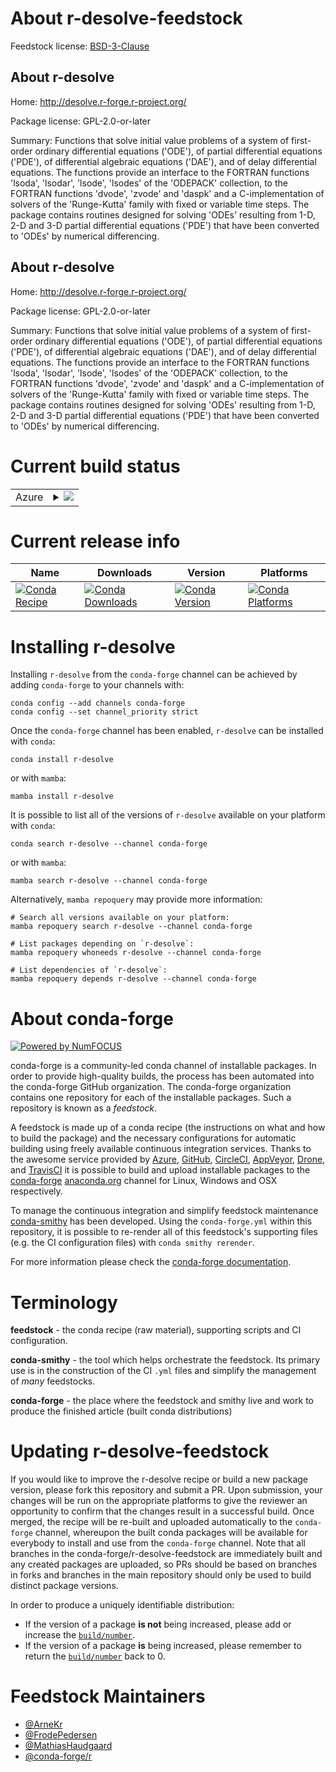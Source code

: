 About r-desolve-feedstock
=========================

Feedstock license: [BSD-3-Clause](https://github.com/conda-forge/r-desolve-feedstock/blob/main/LICENSE.txt)


About r-desolve
---------------

Home: http://desolve.r-forge.r-project.org/

Package license: GPL-2.0-or-later

Summary: Functions that solve initial value problems of a system of first-order ordinary differential equations ('ODE'), of partial differential equations ('PDE'), of differential algebraic equations ('DAE'), and of delay differential equations.  The functions provide an interface to the FORTRAN functions 'lsoda', 'lsodar', 'lsode', 'lsodes' of the 'ODEPACK' collection, to the FORTRAN functions 'dvode', 'zvode' and 'daspk' and a C-implementation of solvers of the 'Runge-Kutta' family with fixed or variable time steps.  The package contains routines designed for solving 'ODEs' resulting from 1-D, 2-D and 3-D partial differential equations ('PDE') that have been converted to 'ODEs' by numerical differencing.

About r-desolve
---------------

Home: http://desolve.r-forge.r-project.org/

Package license: GPL-2.0-or-later

Summary: Functions that solve initial value problems of a system of first-order ordinary differential equations ('ODE'), of partial differential equations ('PDE'), of differential algebraic equations ('DAE'), and of delay differential equations.  The functions provide an interface to the FORTRAN functions 'lsoda', 'lsodar', 'lsode', 'lsodes' of the 'ODEPACK' collection, to the FORTRAN functions 'dvode', 'zvode' and 'daspk' and a C-implementation of solvers of the 'Runge-Kutta' family with fixed or variable time steps.  The package contains routines designed for solving 'ODEs' resulting from 1-D, 2-D and 3-D partial differential equations ('PDE') that have been converted to 'ODEs' by numerical differencing.

Current build status
====================


<table>
    
  <tr>
    <td>Azure</td>
    <td>
      <details>
        <summary>
          <a href="https://dev.azure.com/conda-forge/feedstock-builds/_build/latest?definitionId=1075&branchName=main">
            <img src="https://dev.azure.com/conda-forge/feedstock-builds/_apis/build/status/r-desolve-feedstock?branchName=main">
          </a>
        </summary>
        <table>
          <thead><tr><th>Variant</th><th>Status</th></tr></thead>
          <tbody><tr>
              <td>linux_64_r_base4.4</td>
              <td>
                <a href="https://dev.azure.com/conda-forge/feedstock-builds/_build/latest?definitionId=1075&branchName=main">
                  <img src="https://dev.azure.com/conda-forge/feedstock-builds/_apis/build/status/r-desolve-feedstock?branchName=main&jobName=linux&configuration=linux%20linux_64_r_base4.4" alt="variant">
                </a>
              </td>
            </tr><tr>
              <td>linux_64_r_base4.5</td>
              <td>
                <a href="https://dev.azure.com/conda-forge/feedstock-builds/_build/latest?definitionId=1075&branchName=main">
                  <img src="https://dev.azure.com/conda-forge/feedstock-builds/_apis/build/status/r-desolve-feedstock?branchName=main&jobName=linux&configuration=linux%20linux_64_r_base4.5" alt="variant">
                </a>
              </td>
            </tr><tr>
              <td>linux_aarch64_r_base4.4</td>
              <td>
                <a href="https://dev.azure.com/conda-forge/feedstock-builds/_build/latest?definitionId=1075&branchName=main">
                  <img src="https://dev.azure.com/conda-forge/feedstock-builds/_apis/build/status/r-desolve-feedstock?branchName=main&jobName=linux&configuration=linux%20linux_aarch64_r_base4.4" alt="variant">
                </a>
              </td>
            </tr><tr>
              <td>linux_aarch64_r_base4.5</td>
              <td>
                <a href="https://dev.azure.com/conda-forge/feedstock-builds/_build/latest?definitionId=1075&branchName=main">
                  <img src="https://dev.azure.com/conda-forge/feedstock-builds/_apis/build/status/r-desolve-feedstock?branchName=main&jobName=linux&configuration=linux%20linux_aarch64_r_base4.5" alt="variant">
                </a>
              </td>
            </tr><tr>
              <td>linux_ppc64le_r_base4.4</td>
              <td>
                <a href="https://dev.azure.com/conda-forge/feedstock-builds/_build/latest?definitionId=1075&branchName=main">
                  <img src="https://dev.azure.com/conda-forge/feedstock-builds/_apis/build/status/r-desolve-feedstock?branchName=main&jobName=linux&configuration=linux%20linux_ppc64le_r_base4.4" alt="variant">
                </a>
              </td>
            </tr><tr>
              <td>linux_ppc64le_r_base4.5</td>
              <td>
                <a href="https://dev.azure.com/conda-forge/feedstock-builds/_build/latest?definitionId=1075&branchName=main">
                  <img src="https://dev.azure.com/conda-forge/feedstock-builds/_apis/build/status/r-desolve-feedstock?branchName=main&jobName=linux&configuration=linux%20linux_ppc64le_r_base4.5" alt="variant">
                </a>
              </td>
            </tr><tr>
              <td>osx_64_r_base4.4</td>
              <td>
                <a href="https://dev.azure.com/conda-forge/feedstock-builds/_build/latest?definitionId=1075&branchName=main">
                  <img src="https://dev.azure.com/conda-forge/feedstock-builds/_apis/build/status/r-desolve-feedstock?branchName=main&jobName=osx&configuration=osx%20osx_64_r_base4.4" alt="variant">
                </a>
              </td>
            </tr><tr>
              <td>osx_64_r_base4.5</td>
              <td>
                <a href="https://dev.azure.com/conda-forge/feedstock-builds/_build/latest?definitionId=1075&branchName=main">
                  <img src="https://dev.azure.com/conda-forge/feedstock-builds/_apis/build/status/r-desolve-feedstock?branchName=main&jobName=osx&configuration=osx%20osx_64_r_base4.5" alt="variant">
                </a>
              </td>
            </tr><tr>
              <td>osx_arm64_r_base4.4</td>
              <td>
                <a href="https://dev.azure.com/conda-forge/feedstock-builds/_build/latest?definitionId=1075&branchName=main">
                  <img src="https://dev.azure.com/conda-forge/feedstock-builds/_apis/build/status/r-desolve-feedstock?branchName=main&jobName=osx&configuration=osx%20osx_arm64_r_base4.4" alt="variant">
                </a>
              </td>
            </tr><tr>
              <td>osx_arm64_r_base4.5</td>
              <td>
                <a href="https://dev.azure.com/conda-forge/feedstock-builds/_build/latest?definitionId=1075&branchName=main">
                  <img src="https://dev.azure.com/conda-forge/feedstock-builds/_apis/build/status/r-desolve-feedstock?branchName=main&jobName=osx&configuration=osx%20osx_arm64_r_base4.5" alt="variant">
                </a>
              </td>
            </tr><tr>
              <td>win_64_r_base4.4</td>
              <td>
                <a href="https://dev.azure.com/conda-forge/feedstock-builds/_build/latest?definitionId=1075&branchName=main">
                  <img src="https://dev.azure.com/conda-forge/feedstock-builds/_apis/build/status/r-desolve-feedstock?branchName=main&jobName=win&configuration=win%20win_64_r_base4.4" alt="variant">
                </a>
              </td>
            </tr><tr>
              <td>win_64_r_base4.5</td>
              <td>
                <a href="https://dev.azure.com/conda-forge/feedstock-builds/_build/latest?definitionId=1075&branchName=main">
                  <img src="https://dev.azure.com/conda-forge/feedstock-builds/_apis/build/status/r-desolve-feedstock?branchName=main&jobName=win&configuration=win%20win_64_r_base4.5" alt="variant">
                </a>
              </td>
            </tr>
          </tbody>
        </table>
      </details>
    </td>
  </tr>
</table>

Current release info
====================

| Name | Downloads | Version | Platforms |
| --- | --- | --- | --- |
| [![Conda Recipe](https://img.shields.io/badge/recipe-r--desolve-green.svg)](https://anaconda.org/conda-forge/r-desolve) | [![Conda Downloads](https://img.shields.io/conda/dn/conda-forge/r-desolve.svg)](https://anaconda.org/conda-forge/r-desolve) | [![Conda Version](https://img.shields.io/conda/vn/conda-forge/r-desolve.svg)](https://anaconda.org/conda-forge/r-desolve) | [![Conda Platforms](https://img.shields.io/conda/pn/conda-forge/r-desolve.svg)](https://anaconda.org/conda-forge/r-desolve) |

Installing r-desolve
====================

Installing `r-desolve` from the `conda-forge` channel can be achieved by adding `conda-forge` to your channels with:

```
conda config --add channels conda-forge
conda config --set channel_priority strict
```

Once the `conda-forge` channel has been enabled, `r-desolve` can be installed with `conda`:

```
conda install r-desolve
```

or with `mamba`:

```
mamba install r-desolve
```

It is possible to list all of the versions of `r-desolve` available on your platform with `conda`:

```
conda search r-desolve --channel conda-forge
```

or with `mamba`:

```
mamba search r-desolve --channel conda-forge
```

Alternatively, `mamba repoquery` may provide more information:

```
# Search all versions available on your platform:
mamba repoquery search r-desolve --channel conda-forge

# List packages depending on `r-desolve`:
mamba repoquery whoneeds r-desolve --channel conda-forge

# List dependencies of `r-desolve`:
mamba repoquery depends r-desolve --channel conda-forge
```


About conda-forge
=================

[![Powered by
NumFOCUS](https://img.shields.io/badge/powered%20by-NumFOCUS-orange.svg?style=flat&colorA=E1523D&colorB=007D8A)](https://numfocus.org)

conda-forge is a community-led conda channel of installable packages.
In order to provide high-quality builds, the process has been automated into the
conda-forge GitHub organization. The conda-forge organization contains one repository
for each of the installable packages. Such a repository is known as a *feedstock*.

A feedstock is made up of a conda recipe (the instructions on what and how to build
the package) and the necessary configurations for automatic building using freely
available continuous integration services. Thanks to the awesome service provided by
[Azure](https://azure.microsoft.com/en-us/services/devops/), [GitHub](https://github.com/),
[CircleCI](https://circleci.com/), [AppVeyor](https://www.appveyor.com/),
[Drone](https://cloud.drone.io/welcome), and [TravisCI](https://travis-ci.com/)
it is possible to build and upload installable packages to the
[conda-forge](https://anaconda.org/conda-forge) [anaconda.org](https://anaconda.org/)
channel for Linux, Windows and OSX respectively.

To manage the continuous integration and simplify feedstock maintenance
[conda-smithy](https://github.com/conda-forge/conda-smithy) has been developed.
Using the ``conda-forge.yml`` within this repository, it is possible to re-render all of
this feedstock's supporting files (e.g. the CI configuration files) with ``conda smithy rerender``.

For more information please check the [conda-forge documentation](https://conda-forge.org/docs/).

Terminology
===========

**feedstock** - the conda recipe (raw material), supporting scripts and CI configuration.

**conda-smithy** - the tool which helps orchestrate the feedstock.
                   Its primary use is in the construction of the CI ``.yml`` files
                   and simplify the management of *many* feedstocks.

**conda-forge** - the place where the feedstock and smithy live and work to
                  produce the finished article (built conda distributions)


Updating r-desolve-feedstock
============================

If you would like to improve the r-desolve recipe or build a new
package version, please fork this repository and submit a PR. Upon submission,
your changes will be run on the appropriate platforms to give the reviewer an
opportunity to confirm that the changes result in a successful build. Once
merged, the recipe will be re-built and uploaded automatically to the
`conda-forge` channel, whereupon the built conda packages will be available for
everybody to install and use from the `conda-forge` channel.
Note that all branches in the conda-forge/r-desolve-feedstock are
immediately built and any created packages are uploaded, so PRs should be based
on branches in forks and branches in the main repository should only be used to
build distinct package versions.

In order to produce a uniquely identifiable distribution:
 * If the version of a package **is not** being increased, please add or increase
   the [``build/number``](https://docs.conda.io/projects/conda-build/en/latest/resources/define-metadata.html#build-number-and-string).
 * If the version of a package **is** being increased, please remember to return
   the [``build/number``](https://docs.conda.io/projects/conda-build/en/latest/resources/define-metadata.html#build-number-and-string)
   back to 0.

Feedstock Maintainers
=====================

* [@ArneKr](https://github.com/ArneKr/)
* [@FrodePedersen](https://github.com/FrodePedersen/)
* [@MathiasHaudgaard](https://github.com/MathiasHaudgaard/)
* [@conda-forge/r](https://github.com/orgs/conda-forge/teams/r/)

